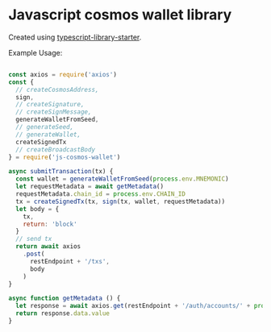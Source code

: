 # Javascript cosmos wallet library

Created using [typescript-library-starter](https://github.com/alexjoverm/typescript-library-starter).

Example Usage:
```javascript

const axios = require('axios')
const {
  // createCosmosAddress,
  sign,
  // createSignature,
  // createSignMessage,
  generateWalletFromSeed,
  // generateSeed,
  // generateWallet,
  createSignedTx
  // createBroadcastBody
} = require('js-cosmos-wallet')

async submitTransaction(tx) {
  const wallet = generateWalletFromSeed(process.env.MNEMONIC)
  let requestMetadata = await getMetadata()
  requestMetadata.chain_id = process.env.CHAIN_ID
  tx = createSignedTx(tx, sign(tx, wallet, requestMetadata))
  let body = {
    tx,
    return: 'block'
  }
  // send tx
  return await axios
    .post(
      restEndpoint + '/txs',
      body
    )
}

async function getMetadata () {
  let response = await axios.get(restEndpoint + '/auth/accounts/' + process.env.ADDRESS)
  return response.data.value
}

```
